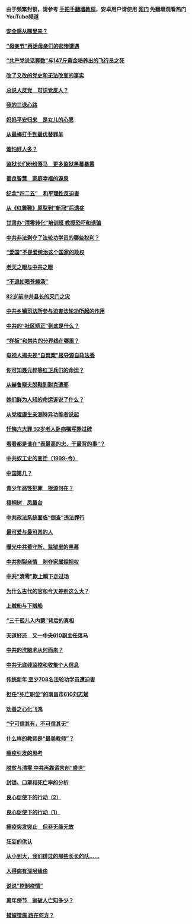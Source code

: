 #### 由于频繁封锁，请参考 [手把手翻墙教程](https://github.com/gfw-breaker/guides/wiki/)，安卓用户请使用 [网门](https://github.com/gfw-breaker/nogfw/blob/master/dl.md?t=05101700) 免翻墙观看热门YouTube频道 

#### [安全感从哪里来？](../pages/19/424336.md?t=05101700) 

#### [“母亲节”再话母亲们的悲惨遭遇](../pages/19/424234.md?t=05101700) 

#### [“共产党说话算数”与147斤黄金培养出的飞行员之死](../pages/19/424115.md?t=05101700) 

#### [改了又改的党史和无法改变的事实](../pages/19/424037.md?t=05101700) 

#### [总说人反党　可识党反人？](../pages/19/423820.md?t=05101700) 

#### [我的三退心路](../pages/19/423876.md?t=05101700) 

#### [妈妈平安归来　是女儿的心愿](../pages/19/423947.md?t=05101700) 

#### [从最棒打手到最优替罪羊](../pages/19/423819.md?t=05101700) 

#### [谁怕好人多？](../pages/19/423774.md?t=05101700) 

#### [监狱长们纷纷落马　更多监狱黑幕暴露](../pages/19/423787.md?t=05101700) 

#### [善良智慧　家庭幸福的源泉](../pages/19/423632.md?t=05101700) 

#### [纪念“四二五”　和平理性反迫害](../pages/19/423660.md?t=05101700) 

#### [从《红舞鞋》原型到“新冠”后遗症](../pages/19/423509.md?t=05101700) 

#### [甘肃办“清零转化”培训班 教授恐吓和诱骗](../pages/19/423498.md?t=05101700) 

#### [中共非法剥夺了法轮功学员的哪些权利？](../pages/19/423392.md?t=05101700) 

#### [“爱国”不是爱统治这个国家的政权](../pages/19/423029.md?t=05101700) 

#### [老天之眼与中共之眼](../pages/19/423378.md?t=05101700) 

#### [“不退如喝苍蝇汤”](../pages/19/423287.md?t=05101700) 

#### [82岁前中共县长的灭门之灾](../pages/19/423055.md?t=05101700) 

#### [中共乡镇司法所参与迫害法轮功所起的作用](../pages/19/423064.md?t=05101700) 

#### [中共的“社区矫正”到底是什么？](../pages/19/422870.md?t=05101700) 

#### [“样板”和禁片的分界线在哪里？](../pages/19/422704.md?t=05101700) 

#### [电视人揭央视“自焚案”报导源自政法委](../pages/19/422770.md?t=05101700) 

#### [你可知聂元梓等红卫兵们的命运？](../pages/19/422848.md?t=05101700) 

#### [从赫鲁晓夫脱鞋到耐克遭邪](../pages/19/422826.md?t=05101700) 

#### [她们鲜为人知的命运诉说了什么？](../pages/19/422754.md?t=05101700) 

#### [从党棍康生亲测特异功能者说起](../pages/19/422657.md?t=05101700) 

#### [忏悔六大罪 92岁老人卧病嘱写罪过碑](../pages/19/422750.md?t=05101700) 

#### [看看都是谁在“表最高的忠、干最背的事”？](../pages/19/422703.md?t=05101700) 

#### [中共奴工史的变迁（1999-今）](../pages/19/422656.md?t=05101700) 

#### [中国第几？](../pages/19/422496.md?t=05101700) 

#### [青少年恶性犯罪　根源何在？](../pages/19/422449.md?t=05101700) 

#### [梧桐树　凤凰台](../pages/19/422442.md?t=05101700) 

#### [中共政法系统面临“倒查”违法罪行](../pages/19/422497.md?t=05101700) 

#### [最可爱与最可恶的人](../pages/19/422448.md?t=05101700) 

#### [曝光中共看守所、监狱里的黑幕](../pages/19/422390.md?t=05101700) 

#### [中共割裂亲情　剥夺家属探视权](../pages/19/422364.md?t=05101700) 

#### [中共“清零”欺上瞒下走过场](../pages/19/422306.md?t=05101700) 

#### [为什么古代的官和今天差别这么大？](../pages/19/422228.md?t=05101700) 

#### [上贼船与下贼船](../pages/19/422276.md?t=05101700) 

#### [“三千孤儿入内蒙”背后的真相](../pages/19/422229.md?t=05101700) 

#### [天道好还　又一中央610副主任落马](../pages/19/422155.md?t=05101700) 

#### [中共的洗脑术从何而来？](../pages/19/422154.md?t=05101700) 

#### [中共无底线监控和收集个人信息](../pages/19/422039.md?t=05101700) 

#### [传统新年 至少708名法轮功学员遭迫害](../pages/19/421946.md?t=05101700) 

#### [担任“死亡职位”的南昌市610刘志斌](../pages/19/421957.md?t=05101700) 

#### [劝善之心化飞鸿](../pages/19/421164.md?t=05101700) 

#### [“宁可信其有，不可信其无”](../pages/19/421691.md?t=05101700) 

#### [什么样的教师是“最美教师”？](../pages/19/421755.md?t=05101700) 

#### [瘟疫引发的思考](../pages/19/421594.md?t=05101700) 

#### [脱贫与清零 中共再靠谎言创“盛世”](../pages/19/421590.md?t=05101700) 

#### [封锁、口罩和死亡率的分析](../pages/19/421495.md?t=05101700) 

#### [良心促使下的行动（2）](../pages/19/421361.md?t=05101700) 

#### [良心促使下的行动（1）](../pages/19/421302.md?t=05101700) 

#### [瘟疫突发突止　但非无缘无故](../pages/19/421281.md?t=05101700) 

#### [狂妄的供认](../pages/19/421199.md?t=05101700) 

#### [从小到大，我们排过的那些长长的队……](../pages/19/421243.md?t=05101700) 

#### [人得病有深层缘由](../pages/19/420864.md?t=05101700) 

#### [说说“控制疫情”](../pages/19/420831.md?t=05101700) 

#### [离年傍节　家破人亡知多少？](../pages/19/420563.md?t=05101700) 

#### [措施错施  路在何方？](../pages/19/420076.md?t=05101700) 

